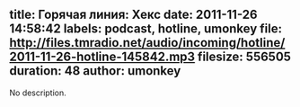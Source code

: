 title: Горячая линия: Хекс
date: 2011-11-26 14:58:42
labels: podcast, hotline, umonkey
file: http://files.tmradio.net/audio/incoming/hotline/2011-11-26-hotline-145842.mp3
filesize: 556505
duration: 48
author: umonkey
---
No description.

